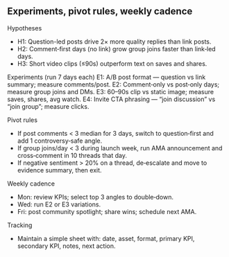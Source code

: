 ## Experiments, pivot rules, weekly cadence

Hypotheses
- H1: Question-led posts drive 2× more quality replies than link posts.
- H2: Comment‑first days (no link) grow group joins faster than link‑led days.
- H3: Short video clips (≤90s) outperform text on saves and shares.

Experiments (run 7 days each)
E1: A/B post format — question vs link summary; measure comments/post.
E2: Comment‑only vs post‑only days; measure group joins and DMs.
E3: 60–90s clip vs static image; measure saves, shares, avg watch.
E4: Invite CTA phrasing — “join discussion” vs “join group”; measure clicks.

Pivot rules
- If post comments < 3 median for 3 days, switch to question‑first and add 1 controversy‑safe angle.
- If group joins/day < 3 during launch week, run AMA announcement and cross‑comment in 10 threads that day.
- If negative sentiment > 20% on a thread, de‑escalate and move to evidence summary, then exit.

Weekly cadence
- Mon: review KPIs; select top 3 angles to double‑down.
- Wed: run E2 or E3 variations.
- Fri: post community spotlight; share wins; schedule next AMA.

Tracking
- Maintain a simple sheet with: date, asset, format, primary KPI, secondary KPI, notes, next action.



